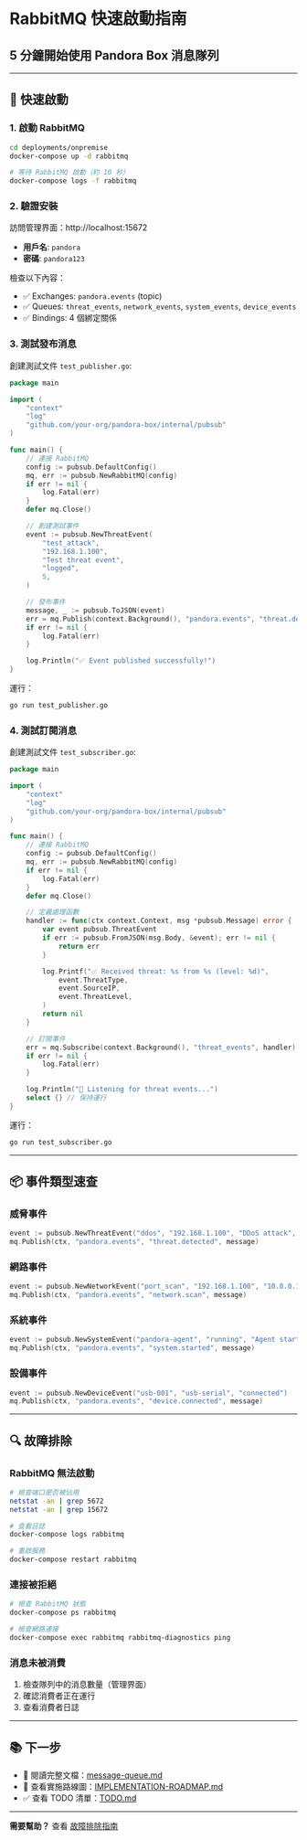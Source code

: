 # RabbitMQ 快速啟動指南
## 5 分鐘開始使用 Pandora Box 消息隊列

---

## 🚀 快速啟動

### 1. 啟動 RabbitMQ

```bash
cd deployments/onpremise
docker-compose up -d rabbitmq

# 等待 RabbitMQ 啟動（約 10 秒）
docker-compose logs -f rabbitmq
```

### 2. 驗證安裝

訪問管理界面：http://localhost:15672

- **用戶名**: `pandora`
- **密碼**: `pandora123`

檢查以下內容：
- ✅ Exchanges: `pandora.events` (topic)
- ✅ Queues: `threat_events`, `network_events`, `system_events`, `device_events`
- ✅ Bindings: 4 個綁定關係

### 3. 測試發布消息

創建測試文件 `test_publisher.go`:

```go
package main

import (
	"context"
	"log"
	"github.com/your-org/pandora-box/internal/pubsub"
)

func main() {
	// 連接 RabbitMQ
	config := pubsub.DefaultConfig()
	mq, err := pubsub.NewRabbitMQ(config)
	if err != nil {
		log.Fatal(err)
	}
	defer mq.Close()

	// 創建測試事件
	event := pubsub.NewThreatEvent(
		"test_attack",
		"192.168.1.100",
		"Test threat event",
		"logged",
		5,
	)

	// 發布事件
	message, _ := pubsub.ToJSON(event)
	err = mq.Publish(context.Background(), "pandora.events", "threat.detected", message)
	if err != nil {
		log.Fatal(err)
	}

	log.Println("✅ Event published successfully!")
}
```

運行：
```bash
go run test_publisher.go
```

### 4. 測試訂閱消息

創建測試文件 `test_subscriber.go`:

```go
package main

import (
	"context"
	"log"
	"github.com/your-org/pandora-box/internal/pubsub"
)

func main() {
	// 連接 RabbitMQ
	config := pubsub.DefaultConfig()
	mq, err := pubsub.NewRabbitMQ(config)
	if err != nil {
		log.Fatal(err)
	}
	defer mq.Close()

	// 定義處理函數
	handler := func(ctx context.Context, msg *pubsub.Message) error {
		var event pubsub.ThreatEvent
		if err := pubsub.FromJSON(msg.Body, &event); err != nil {
			return err
		}

		log.Printf("✅ Received threat: %s from %s (level: %d)",
			event.ThreatType,
			event.SourceIP,
			event.ThreatLevel,
		)
		return nil
	}

	// 訂閱事件
	err = mq.Subscribe(context.Background(), "threat_events", handler)
	if err != nil {
		log.Fatal(err)
	}

	log.Println("📡 Listening for threat events...")
	select {} // 保持運行
}
```

運行：
```bash
go run test_subscriber.go
```

---

## 📦 事件類型速查

### 威脅事件

```go
event := pubsub.NewThreatEvent("ddos", "192.168.1.100", "DDoS attack", "blocked", 8)
mq.Publish(ctx, "pandora.events", "threat.detected", message)
```

### 網路事件

```go
event := pubsub.NewNetworkEvent("port_scan", "192.168.1.100", "10.0.0.1", "tcp")
mq.Publish(ctx, "pandora.events", "network.scan", message)
```

### 系統事件

```go
event := pubsub.NewSystemEvent("pandora-agent", "running", "Agent started")
mq.Publish(ctx, "pandora.events", "system.started", message)
```

### 設備事件

```go
event := pubsub.NewDeviceEvent("usb-001", "usb-serial", "connected")
mq.Publish(ctx, "pandora.events", "device.connected", message)
```

---

## 🔍 故障排除

### RabbitMQ 無法啟動

```bash
# 檢查端口是否被佔用
netstat -an | grep 5672
netstat -an | grep 15672

# 查看日誌
docker-compose logs rabbitmq

# 重啟服務
docker-compose restart rabbitmq
```

### 連接被拒絕

```bash
# 檢查 RabbitMQ 狀態
docker-compose ps rabbitmq

# 檢查網路連接
docker-compose exec rabbitmq rabbitmq-diagnostics ping
```

### 消息未被消費

1. 檢查隊列中的消息數量（管理界面）
2. 確認消費者正在運行
3. 查看消費者日誌

---

## 📚 下一步

- 📖 閱讀完整文檔：[message-queue.md](architecture/message-queue.md)
- 🔧 查看實施路線圖：[IMPLEMENTATION-ROADMAP.md](IMPLEMENTATION-ROADMAP.md)
- ✅ 查看 TODO 清單：[TODO.md](../TODO.md)

---

**需要幫助？** 查看 [故障排除指南](architecture/message-queue.md#故障排除)

